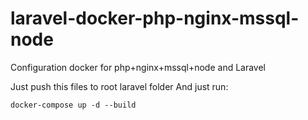 # laravel-docker-php-nginx-mssql-node
Configuration docker for php+nginx+mssql+node and Laravel

Just push this files to root laravel folder
And just run:
```
docker-compose up -d --build
```
